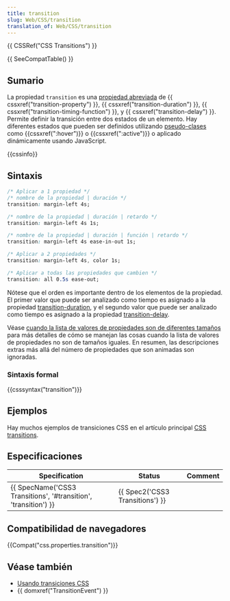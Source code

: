 ```yaml
---
title: transition
slug: Web/CSS/transition
translation_of: Web/CSS/transition
---
```


{{ CSSRef("CSS Transitions") }}

{{ SeeCompatTable() }}

## Sumario

La propiedad `transition` es una [propiedad abreviada](/es/docs/CSS/Shorthand_properties) de {{ cssxref("transition-property") }}, {{ cssxref("transition-duration") }}, {{ cssxref("transition-timing-function") }}, y {{ cssxref("transition-delay") }}. Permite definir la transición entre dos estados de un elemento. Hay diferentes estados que pueden ser definidos utilizando [pseudo-clases](/es/docs/CSS/Pseudo-classes) como {{cssxref(":hover")}} o {{cssxref(":active")}} o aplicado dinámicamente usando JavaScript.

{{cssinfo}}

## Sintaxis

```css
/* Aplicar a 1 propiedad */
/* nombre de la propiedad | duración */
transition: margin-left 4s;

/* nombre de la propiedad | duración | retardo */
transition: margin-left 4s 1s;

/* nombre de la propiedad | duración | función | retardo */
transition: margin-left 4s ease-in-out 1s;

/* Aplicar a 2 propiedades */
transition: margin-left 4s, color 1s;

/* Aplicar a todas las propiedades que cambien */
transition: all 0.5s ease-out;
```

Nótese que el orden es importante dentro de los elementos de la propiedad. El primer valor que puede ser analizado como tiempo es asignado a la propiedad [transition-duration](/es/docs/CSS/transition-duration), y el segundo valor que puede ser analizado como tiempo es asignado a la propiedad [transition-delay](/es/docs/CSS/transition-delay).

Véase [cuando la lista de valores de propiedades son de diferentes tamaños](/en/CSS/CSS_transitions#When_property_value_lists_are_of_different_lengths) para más detalles de cómo se manejan las cosas cuando la lista de valores de propiedades no son de tamaños iguales. En resumen, las descripciones extras más allá del número de propiedades que son animadas son ignoradas.

### Sintaxis formal

{{csssyntax("transition")}}

## Ejemplos

Hay muchos ejemplos de transiciones CSS en el artículo principal [CSS transitions](/en/CSS/CSS_transitions).

## Especificaciones

| Specification                                                                        | Status                                   | Comment |
| ------------------------------------------------------------------------------------ | ---------------------------------------- | ------- |
| {{ SpecName('CSS3 Transitions', '#transition', 'transition') }} | {{ Spec2('CSS3 Transitions') }} |         |

## Compatibilidad de navegadores

{{Compat("css.properties.transition")}}

## Véase también

- [Usando transiciones CSS](/es/docs/CSS/Using_CSS_transitions)
- {{ domxref("TransitionEvent") }}
